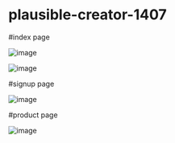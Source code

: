 # plausible-creator-1407

#index page

![image](https://user-images.githubusercontent.com/61106375/216749270-403604d1-07fd-40bf-9d20-579e52616f5f.png)

![image](https://user-images.githubusercontent.com/61106375/216749284-1cfdae89-d592-474d-bbdd-dac4630aa6db.png)

#signup page

![image](https://user-images.githubusercontent.com/61106375/216749302-8eb45c63-976c-43e7-80fc-e2d51cc3f760.png)

#product page

![image](https://user-images.githubusercontent.com/61106375/216749336-84e74a2c-f513-4fc3-bb90-58551f3daf91.png)
